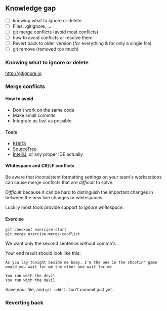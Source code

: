 ## Knowledge gap

* [ ] knowing what to ignore or delete
* [ ] Files: .gitignore, …
* [ ] git merge conflicts (avoid most conflicts)
* [ ] how to avoid conflicts or resolve them.
* [ ] Revert back to older version (for everything & for only a single file)
* [ ] git remove (removed too much)

### Knowing what to ignore or delete
http://gitignore.io

### Merge conflicts
#### How to avoid
* Don't work on the same code
* Make small commits
* Integrate as fast as possible

#### Tools
* [KDiff3](http://kdiff3.sourceforge.net/)
* [SourceTree](https://www.sourcetreeapp.com/)
* [IntelliJ](https://www.jetbrains.com/help/idea/2016.3/using-git-integration.html), or any proper IDE actually

#### Whitespace and CR/LF conflicts
Be aware that inconsistent formatting settings on your team's workstations can cause merge conflicts that are _difficult_ to solve.

_Difficult_ because it can be hard to distinguish the important changes in between the new line changes or whitespaces.

Luckily most tools provide support to _ignore whitespace_.

#### Exercise
    git checkout exercise-start
    git merge exercise-merge-conflict

We want only the second sentence without comma's.

Your end result should look like this:
```
As you lay tonight beside me baby, I'm the one in the shootin' game
would you wait for me the other one wait for me

You run with the devil
You run with the devil
```

Save your file, and `git add` it. Don't commit just yet.

### Reverting back
